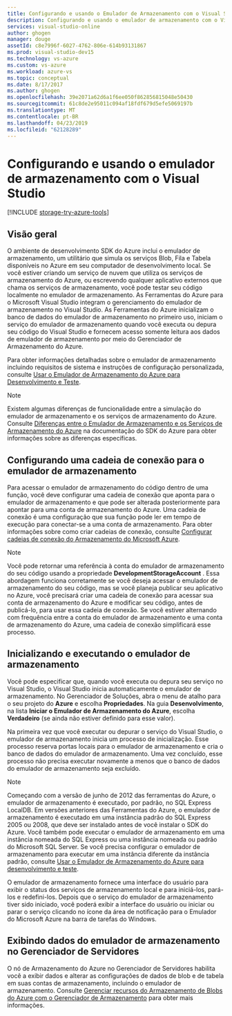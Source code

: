 ```yaml
---
title: Configurando e usando o Emulador de Armazenamento com o Visual Studio | Microsoft Docs
description: Configurando e usando o emulador de armazenamento com o Visual Studio
services: visual-studio-online
author: ghogen
manager: douge
assetId: c8e7996f-6027-4762-806e-614b93131867
ms.prod: visual-studio-dev15
ms.technology: vs-azure
ms.custom: vs-azure
ms.workload: azure-vs
ms.topic: conceptual
ms.date: 8/17/2017
ms.author: ghogen
ms.openlocfilehash: 39e2071a62d6a1f6ee050f862856815048e50430
ms.sourcegitcommit: 61c8de2e95011c094af18fdf679d5efe5069197b
ms.translationtype: MT
ms.contentlocale: pt-BR
ms.lasthandoff: 04/23/2019
ms.locfileid: "62128289"
---
```

# <a name="configuring-and-using-the-storage-emulator-with-visual-studio"></a>Configurando e usando o emulador de armazenamento com o Visual Studio
[!INCLUDE [storage-try-azure-tools](../includes/storage-try-azure-tools.md)]

## <a name="overview"></a>Visão geral
O ambiente de desenvolvimento SDK do Azure inclui o emulador de armazenamento, um utilitário que simula os serviços Blob, Fila e Tabela disponíveis no Azure em seu computador de desenvolvimento local. Se você estiver criando um serviço de nuvem que utiliza os serviços de armazenamento do Azure, ou escrevendo qualquer aplicativo externos que chama os serviços de armazenamento, você pode testar seu código localmente no emulador de armazenamento. As Ferramentas do Azure para o Microsoft Visual Studio integram o gerenciamento do emulador de armazenamento no Visual Studio. As Ferramentas do Azure inicializam o banco de dados do emulador de armazenamento no primeiro uso, iniciam o serviço do emulador de armazenamento quando você executa ou depura seu código do Visual Studio e fornecem acesso somente leitura aos dados de emulador de armazenamento por meio do Gerenciador de Armazenamento do Azure.

Para obter informações detalhadas sobre o emulador de armazenamento incluindo requisitos de sistema e instruções de configuração personalizada, consulte [Usar o Emulador de Armazenamento do Azure para Desenvolvimento e Teste](storage/common/storage-use-emulator.md).

> [!NOTE]
> Existem algumas diferenças de funcionalidade entre a simulação do emulador de armazenamento e os serviços de armazenamento do Azure. Consulte [Diferenças entre o Emulador de Armazenamento e os Serviços de Armazenamento do Azure](storage/common/storage-use-emulator.md) na documentação do SDK do Azure para obter informações sobre as diferenças específicas.
> 
> 

## <a name="configuring-a-connection-string-for-the-storage-emulator"></a>Configurando uma cadeia de conexão para o emulador de armazenamento
Para acessar o emulador de armazenamento do código dentro de uma função, você deve configurar uma cadeia de conexão que aponta para o emulador de armazenamento e que pode ser alterada posteriormente para apontar para uma conta de armazenamento do Azure. Uma cadeia de conexão é uma configuração que sua função pode ler em tempo de execução para conectar-se a uma conta de armazenamento. Para obter informações sobre como criar cadeias de conexão, consulte [Configurar cadeias de conexão do Armazenamento do Microsoft Azure](/azure/storage/common/storage-configure-connection-string).

> [!NOTE]
> Você pode retornar uma referência à conta do emulador de armazenamento do seu código usando a propriedade **DevelopmentStorageAccount** . Essa abordagem funciona corretamente se você deseja acessar o emulador de armazenamento do seu código, mas se você planeja publicar seu aplicativo no Azure, você precisará criar uma cadeia de conexão para acessar sua conta de armazenamento do Azure e modificar seu código, antes de publicá-lo, para usar essa cadeia de conexão. Se você estiver alternando com frequência entre a conta do emulador de armazenamento e uma conta de armazenamento do Azure, uma cadeia de conexão simplificará esse processo.
> 
> 

## <a name="initializing-and-running-the-storage-emulator"></a>Inicializando e executando o emulador de armazenamento
Você pode especificar que, quando você executa ou depura seu serviço no Visual Studio, o Visual Studio inicia automaticamente o emulador de armazenamento. No Gerenciador de Soluções, abra o menu de atalho para o seu projeto do **Azure** e escolha **Propriedades**. Na guia **Desenvolvimento**, na lista **Iniciar o Emulador de Armazenamento do Azure**, escolha **Verdadeiro** (se ainda não estiver definido para esse valor).

Na primeira vez que você executar ou depurar o serviço do Visual Studio, o emulador de armazenamento inicia um processo de inicialização. Esse processo reserva portas locais para o emulador de armazenamento e cria o banco de dados do emulador de armazenamento. Uma vez concluído, esse processo não precisa executar novamente a menos que o banco de dados do emulador de armazenamento seja excluído.

> [!NOTE]
> Começando com a versão de junho de 2012 das ferramentas do Azure, o emulador de armazenamento é executado, por padrão, no SQL Express LocalDB. Em versões anteriores das Ferramentas do Azure, o emulador de armazenamento é executado em uma instância padrão do SQL Express 2005 ou 2008, que deve ser instalado antes de você instalar o SDK do Azure. Você também pode executar o emulador de armazenamento em uma instância nomeada do SQL Express ou uma instância nomeada ou padrão do Microsoft SQL Server. Se você precisa configurar o emulador de armazenamento para executar em uma instância diferente da instância padrão, consulte [Usar o Emulador de Armazenamento do Azure para desenvolvimento e teste](storage/common/storage-use-emulator.md).
> 
> 

O emulador de armazenamento fornece uma interface do usuário para exibir o status dos serviços de armazenamento local e para iniciá-los, pará-los e redefini-los. Depois que o serviço do emulador de armazenamento tiver sido iniciado, você poderá exibir a interface do usuário ou iniciar ou parar o serviço clicando no ícone da área de notificação para o Emulador do Microsoft Azure na barra de tarefas do Windows.

## <a name="viewing-storage-emulator-data-in-server-explorer"></a>Exibindo dados do emulador de armazenamento no Gerenciador de Servidores
O nó de Armazenamento do Azure no Gerenciador de Servidores habilita você a exibir dados e alterar as configurações de dados de blob e de tabela em suas contas de armazenamento, incluindo o emulador de armazenamento. Consulte [Gerenciar recursos do Armazenamento de Blobs do Azure com o Gerenciador de Armazenamento](https://docs.microsoft.com/azure/vs-azure-tools-storage-explorer-blobs) para obter mais informações.

